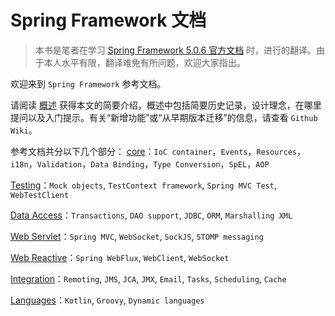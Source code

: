 # Spring Framework 文档

> 本书是笔者在学习 [Spring Framework 5.0.6 官方文档](https://docs.spring.io/spring/docs/5.0.6.RELEASE/spring-framework-reference/index.html) 时，进行的翻译。由于本人水平有限，翻译难免有所问题，欢迎大家指出。

欢迎来到 `Spring Framework` 参考文档。

请阅读 [概述](summary/0.md) 获得本文的简要介绍，概述中包括简要历史记录，设计理念，在哪里提问以及入门提示。有关“新增功能”或“从早期版本迁移”的信息，请查看 `Github Wiki`。

参考文档共分以下几个部分：
[core]()：`IoC container`，`Events`，`Resources`，`i18n`，`Validation`，`Data Binding`，`Type Conversion`，`SpEL`，`AOP`

[Testing]()：`Mock objects`, `TestContext framework`, `Spring MVC Test`, `WebTestClient`

[Data Access]()：`Transactions`, `DAO support`, `JDBC`, `ORM`, `Marshalling XML`

[Web Servlet]()：`Spring MVC`, `WebSocket`, `SockJS`, `STOMP messaging`

[Web Reactive]()：`Spring WebFlux`, `WebClient`, `WebSocket`

[Integration]()：`Remoting`, `JMS`, `JCA`, `JMX`, `Email`, `Tasks`, `Scheduling`, `Cache`

[Languages]()：`Kotlin`, `Groovy`, `Dynamic languages`



